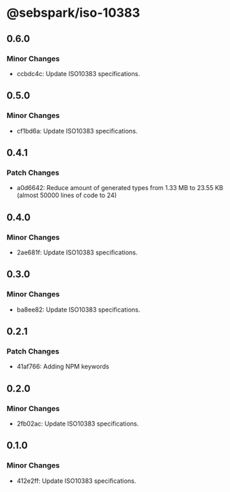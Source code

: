 # @sebspark/iso-10383

## 0.6.0

### Minor Changes

- ccbdc4c: Update ISO10383 specifications.

## 0.5.0

### Minor Changes

- cf1bd6a: Update ISO10383 specifications.

## 0.4.1

### Patch Changes

- a0d6642: Reduce amount of generated types from 1.33 MB to 23.55 KB (almost 50000 lines of code to 24)

## 0.4.0

### Minor Changes

- 2ae681f: Update ISO10383 specifications.

## 0.3.0

### Minor Changes

- ba8ee82: Update ISO10383 specifications.

## 0.2.1

### Patch Changes

- 41af766: Adding NPM keywords

## 0.2.0

### Minor Changes

- 2fb02ac: Update ISO10383 specifications.

## 0.1.0

### Minor Changes

- 412e2ff: Update ISO10383 specifications.

